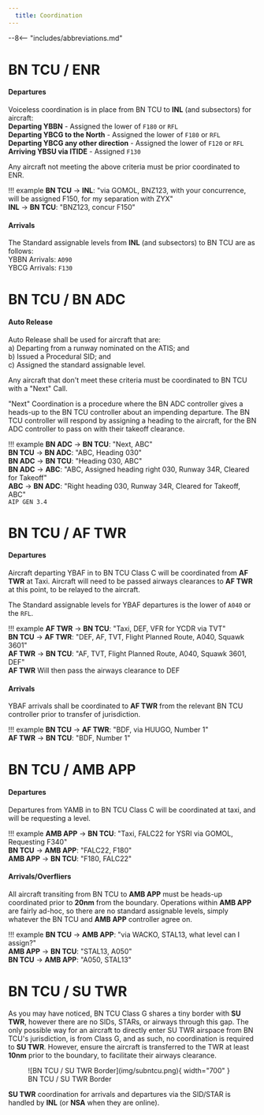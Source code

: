 ```yaml
---
  title: Coordination
---
```


--8<-- "includes/abbreviations.md"
# BN TCU / ENR
#### Departures
Voiceless coordination is in place from BN TCU to **INL** (and subsectors) for aircraft:  
**Departing YBBN** - Assigned the lower of `F180` or `RFL`  
**Departing YBCG to the North** - Assigned the lower of `F180` or `RFL`  
**Departing YBCG any other direction** - Assigned the lower of `F120` or `RFL`  
**Arriving YBSU via ITIDE** - Assigned `F130`

Any aircraft not meeting the above criteria must be prior coordinated to ENR.

!!! example
    **BN TCU** -> **INL**: "via GOMOL, BNZ123, with your concurrence, will be assigned F150, for my separation with ZYX"  
    **INL** -> **BN TCU**: "BNZ123, concur F150"  

#### Arrivals
The Standard assignable levels from **INL** (and subsectors) to BN TCU are as follows:  
YBBN Arrivals: `A090`  
YBCG Arrivals: `F130`

# BN TCU / BN ADC
#### Auto Release

Auto Release shall be used for aircraft that are:    
a) Departing from a runway nominated on the ATIS; and  
b) Issued a Procedural SID; and   
c) Assigned the standard assignable level.

Any aircraft that don't meet these criteria must be coordinated to BN TCU with a "Next" Call.

"Next" Coordination is a procedure where the BN ADC controller gives a heads-up to the BN TCU controller about an impending departure. The BN TCU controller will respond by assigning a heading to the aircraft, for the BN ADC controller to pass on with their takeoff clearance.

!!! example
    **BN ADC** -> **BN TCU**: "Next, ABC"  
    **BN TCU** -> **BN ADC**: "ABC, Heading 030"  
    **BN ADC** -> **BN TCU**: "Heading 030, ABC"  
    **BN ADC** -> **ABC**: "ABC, Assigned heading right 030, Runway 34R, Cleared for Takeoff"  
    **ABC** -> **BN ADC**: "Right heading 030, Runway 34R, Cleared for Takeoff, ABC"  
    `AIP GEN 3.4`

# BN TCU / AF TWR
#### Departures

Aircraft departing YBAF in to BN TCU Class C will be coordinated from **AF TWR** at Taxi. Aircraft will need to be passed airways clearances to **AF TWR** at this point, to be relayed to the aircraft.

The Standard assignable levels for YBAF departures is the lower of `A040` or the `RFL`.

!!! example
    **AF TWR** -> **BN TCU**: "Taxi, DEF, VFR for YCDR via TVT"  
    **BN TCU** -> **AF TWR**: "DEF, AF, TVT, Flight Planned Route, A040, Squawk 3601"  
    **AF TWR** -> **BN TCU**: "AF, TVT, Flight Planned Route, A040, Squawk 3601, DEF"  
    **AF TWR** Will then pass the airways clearance to DEF

#### Arrivals

YBAF arrivals shall be coordinated to **AF TWR** from the relevant BN TCU controller prior to transfer of jurisdiction.

!!! example
    **BN TCU** -> **AF TWR**: "BDF, via HUUGO, Number 1"  
    **AF TWR** -> **BN TCU**: "BDF, Number 1"  

# BN TCU / AMB APP

#### Departures
Departures from YAMB in to BN TCU Class C will be coordinated at taxi, and will be requesting a level.

!!! example
    **AMB APP** -> **BN TCU**: "Taxi, FALC22 for YSRI via GOMOL, Requesting F340"  
    **BN TCU** -> **AMB APP**: "FALC22, F180"  
    **AMB APP** -> **BN TCU**: "F180, FALC22"  

#### Arrivals/Overfliers
All aircraft transiting from BN TCU to **AMB APP** must be heads-up coordinated prior to **20nm** from the boundary. Operations within **AMB APP** are fairly ad-hoc, so there are no standard assignable levels, simply whatever the BN TCU and **AMB APP** controller agree on.

!!! example
    **BN TCU** -> **AMB APP**: "via WACKO, STAL13, what level can I assign?"  
    **AMB APP** -> **BN TCU**: "STAL13, A050"  
    **BN TCU** -> **AMB APP**: "A050, STAL13"  

# BN TCU / SU TWR

As you may have noticed, BN TCU Class G shares a tiny border with **SU TWR**, however there are no SIDs, STARs, or airways through this gap. The only possible way for an aircraft to directly enter SU TWR airspace from BN TCU's jurisdiction, is from Class G, and as such, no coordination is required to **SU TWR**. However, ensure the aircraft is transferred to the TWR at least **10nm** prior to the boundary, to facilitate their airways clearance.

<figure markdown>
![BN TCU / SU TWR Border](img/subntcu.png){ width="700" }
  <figcaption>BN TCU / SU TWR Border</figcaption>
</figure>

**SU TWR** coordination for arrivals and departures via the SID/STAR is handled by **INL** (or **NSA** when they are online).
